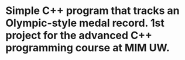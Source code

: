 # Simple C++ program that tracks an Olympic-style medal record. 1st project for the advanced C++ programming course at MIM UW.
